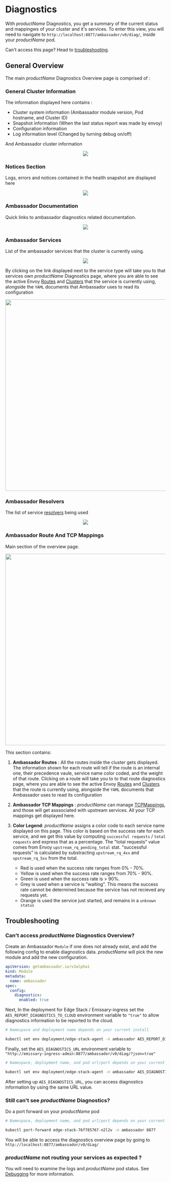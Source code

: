 # Diagnostics

With $productName$ Diagnostics, you get a summary of the current status and mappingws of your cluster and it's services. To enter this view, you will need to navigate to 
`http://localhost:8877/ambassador/v0/diag/`, inside your $productName$ pod. 

Can't access this page? Head to [troubleshooting](#troubleshooting). 

## General Overview

The main $productName$ Diagnostics Overview page is comprised of :

### General Cluster Information

The information displayed here contains :

* Cluster system information (Ambassador module version, Pod hostname, and Cluster ID)
* Snapshot information (When the last status report was made by envoy)
* Configuration information
* Log information level (Changed by turning debug on/off)

And Ambassador cluster information

  <p align="center">
    <img src="../../../images/diag-general-info.png"/>
  </p>

### Notices Section

Logs, errors and notices contained in the health snapshot are displayed here

  <p align="center">
    <img src="../../../images/diag-notices.png"/>
  </p>

### Ambassador Documentation

Quick links to ambassador diagnostics related documentation. 

  <p align="center">
    <img src="../../../images/diag-documentation.png"/>
  </p>

### Ambassador Services

List of the ambassador services that the cluster is currently using.

  <p align="center">
    <img src="../../../images/diag-servicecs-in-use.png"/>
  </p>

By clicking on the link displayed next to the service type will take you to that services own $productName$ Diagnostics page, where you are able to see the active Envoy [Routes](https://www.envoyproxy.io/docs/envoy/v1.8.0/api-v2/api/v2/route/route.proto) and [Clusters](https://www.envoyproxy.io/docs/envoy/v1.8.0/api-v2/api/v2/cds.proto) that the service is currently using, alongside the `YAML` documents that Ambassador uses to read its configuration

  <p align="center">
    <img src="../../../images/diag-service-diag-overview.png" height="600"/>
  </p>

### Ambassador Resolvers

The list of service [resolvers](https://www.getambassador.io/docs/emissary/latest/topics/running/resolvers/#using-resolvers) being used

  <p align="center">
    <img src="../../../images/diag-resolvers.png"/>
  </p>

### Ambassador Route And TCP Mappings

Main section of the overview page. 

<p align="center">
    <img src="../../../images/diag-routes.png" height="600"/>
  </p>

This section contains:

1. **Ambassador Routes** : All the routes inside the cluster gets displayed. The information shown for each route will tell if the route is an internal one, their precedence vaule, service name color coded, and the weight of that route. Clicking on a route will take you to to that route diagnostics page, where you are able to see the active Envoy [Routes](https://www.envoyproxy.io/docs/envoy/v1.8.0/api-v2/api/v2/route/route.proto) and [Clusters](https://www.envoyproxy.io/docs/envoy/v1.8.0/api-v2/api/v2/cds.proto) that the route is currently using, alongside the `YAML` documents that Ambassador uses to read its configuration

2. **Ambassador TCP Mappings** : $productName$ can manage [TCPMappings](../../using/tcpmappings/), and those will get asssociated with upstream services. All your TCP mappings get displayed here. 

3. **Color Legend**: $productName$ assigns a color code to each service name displayed on this page. This color is based on the success rate for each service, and we get this value by computing `successful requests` / `total requests` and express that as a percentage. The "total requests" value comes from Envoy `upstream_rq_pending_total` stat. "successful requests" is calculated by substracting `upstream_rq_4xx` and `upstream_rq_5xx` from the total.

      * Red is used when the success rate ranges from 0% - 70%.
      * Yellow is used when the success rate ranges from 70% - 90%.
      * Green is used when the success rate is > 90%.
      * Grey is used when a service is "waiting". This means the success rate cannot be determined because the service has not recieved any requests yet.
      * Orange is used the service just started, and remains in a `unknown status`

## Troubleshooting

### Can't access $productName$ Diagnostics Overview?

Create an Ambassador `Module` if one does not already exist, and add the following config to enable diagnostics data. $productName$ will pick the new module and add the new configuration. 

```yaml
apiVersion: getambassador.io/v3alpha1
kind: Module
metadata:
  name: ambassador
spec:
  config:
    diagnostics:
      enabled: true
```
Next, In the deployment for Edge Stack / Emissary-ingress set the <code>AES_REPORT_DIAGNOSTICS_TO_CLOUD</code> environment variable to `"true"` to allow diagnostics information to be reported to the cloud.

  ```bash
  # Namespace and deployment name depends on your current install

  kubectl set env deployment/edge-stack-agent -n ambassador AES_REPORT_DIAGNOSTICS_TO_CLOUD="true"
  ```

Finally, set the `AES_DIAGNOSTICS_URL` environment variable to `"http://emissary-ingress-admin:8877/ambassador/v0/diag/?json=true"`

  ```bash
  # Namespace, deployment name, and pod url/port depends on your current install

  kubectl set env deployment/edge-stack-agent -n ambassador AES_DIAGNOSTICS_URL="http://emissary-ingress-admin:8877/ambassador/v0/diag/?json=true"
  ```

After setting up `AES_DIAGNOSTICS_URL`, you can access diagnostics information by using the same URL value. 

### Still can't see $productName$ Diagnostics?

Do a port forward on your $productName$ pod

  ```bash
  # Namespace, deployment name, and pod url/port depends on your current install

  kubectl port-forward edge-stack-76f785767-n2l2v -n ambassador 8877
  ```

You will be able to access the diagnostics overview page by going to `http://localhost:8877/ambassador/v0/diag/`

### $productName$ not routing your services as expected ?

You will need to examine the logs and $productName$ pod status. See [Debugging](../debugging) for more information.
